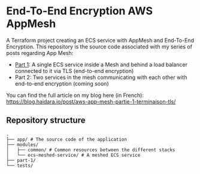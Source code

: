# End-To-End Encryption AWS AppMesh

A Terraform project creating an ECS service with AppMesh and End-To-End Encryption. This repository is the source code
associated with my series of posts regarding App Mesh:

- [Part 1](./part-1): A single ECS service inside a Mesh and behind a load balancer connected to it via TLS (end-to-end
  encryption)
- Part 2: Two services in the mesh communicating with each other with end-to-end encryption (coming soon) 

You can find the full article on my blog here (in
French): https://blog.haidara.io/post/aws-app-mesh-partie-1-terminaison-tls/

## Repository structure

```
.
├── app/ # The source code of the application
├── modules/
│   ├── common/ # Common resources between the different stacks
│   └── ecs-meshed-service/ # A meshed ECS service
├── part-1/
└── tests/
```

